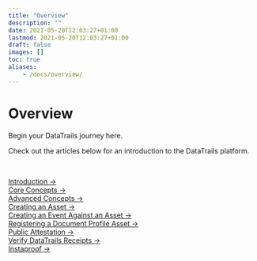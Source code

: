 ```yaml
---
title: "Overview"
description: ""
date: 2021-05-20T12:03:27+01:00
lastmod: 2021-05-20T12:03:27+01:00
draft: false
images: []
toc: true
aliases:
    - /docs/overview/
---
```

<div class= "row justify-content-center">
    <div class="col-md-12 col-lg-10 col-xl-10">
      <h1>Overview</h1>
      <p>Begin your DataTrails journey here.<br></p>
      <p> Check out the articles below for an introduction to the DataTrails platform.</p><br>
      <p><a href="/platform/overview/introduction/">Introduction &rarr;</a><br>
      <a href="/platform/overview/core-concepts/">Core Concepts &rarr;</a><br>
      <a href="/platform/overview/advanced-concepts/">Advanced Concepts &rarr;</a><br>
      <a href="/platform/overview/creating-an-asset/">Creating an Asset  &rarr;</a><br>
      <a href="/platform/overview/creating-an-event-against-an-asset/">Creating an Event Against an Asset &rarr;</a><br>
      <a href="/platform/overview/registering-a-document-profile-asset/">Registering a Document Profile Asset &rarr;</a><br>
      <a href="/platform/overview/public-attestation/">Public Attestation &rarr;</a><br>
      <a href="/platform/overview/verify-receipts/">Verify DataTrails Receipts &rarr;</a><br>
      <a href="/platform/overview/instaproof/">Instaproof &rarr;</a></p>
    </div>
</div>
